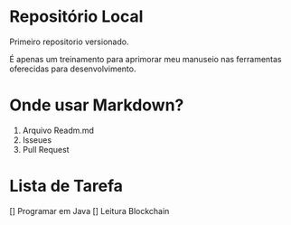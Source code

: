 # Repositório Local

 Primeiro repositorio versionado. 
 
 É apenas um treinamento para aprimorar meu manuseio nas ferramentas oferecidas para desenvolvimento. 

# Onde usar Markdown?
1. Arquivo Readm.md
2. Isseues
3. Pull Request

# Lista de Tarefa 
[] Programar em Java
[] Leitura Blockchain
